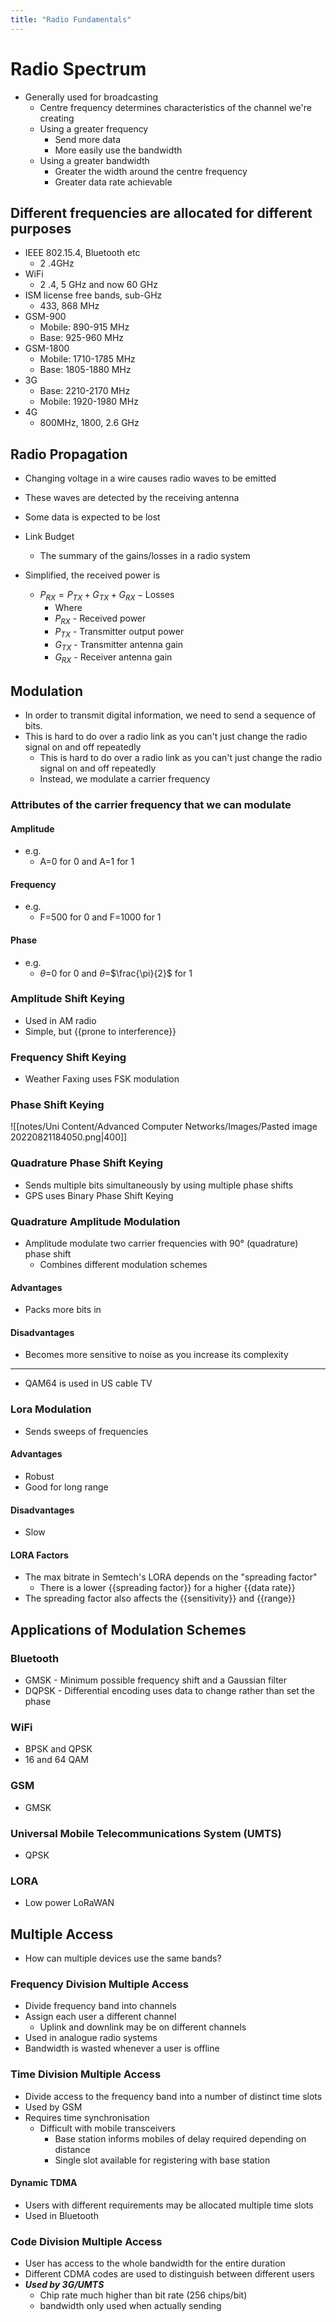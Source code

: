 ```yaml
---
title: "Radio Fundamentals"
---
```

# **Radio Spectrum**
- Generally used for broadcasting 
	- Centre frequency determines characteristics of the channel we're creating
	- Using a greater frequency  
		- Send more data 
		- More easily use the bandwidth
	- Using a greater bandwidth  
		- Greater the width around the centre frequency
		- Greater data rate achievable
## **Different frequencies are allocated for different purposes**  
- IEEE 802.15.4, Bluetooth etc  
	- 2 .4GHz 
- WiFi  
	- 2 .4, 5 GHz and now 60 GHz
- ISM license free bands, sub-GHz  
	- 433, 868 MHz
- GSM-900  
	- Mobile: 890-915 MHz
	- Base: 925-960 MHz
- GSM-1800  
	- Mobile: 1710-1785 MHz
	- Base: 1805-1880 MHz
- 3G  
	- Base: 2210-2170 MHz
	- Mobile: 1920-1980 MHz
- 4G  
	- 800MHz, 1800, 2.6 GHz
## **Radio Propagation** 
- Changing voltage in a wire causes radio waves to be emitted
- These waves are detected by the receiving antenna
- Some data is expected to be lost

- Link Budget  
	- The summary of the gains/losses in a radio system
- Simplified, the received power is   
	- $P_{RX}=P_{TX}+G_{TX}+G_{RX}-\text{Losses}$
		- Where
		- $P_{RX}$ - Received power
		- $P_{TX}$ - Transmitter output power
		- $G_{TX}$ - Transmitter antenna gain
		- $G_{RX}$ - Receiver antenna gain 
## **Modulation**
- In order to transmit digital information, we need to send a sequence of bits. 
- This is hard to do over a radio link as you can't just change the radio signal on and off repeatedly
	- This is hard to do over a radio link as you can't just change the radio signal on and off repeatedly
	- Instead, we modulate a carrier frequency
### Attributes of the carrier frequency that we can modulate  
#### Amplitude
- e.g.
	- A=0 for 0 and A=1 for 1
#### Frequency
- e.g.
	- F=500 for 0 and F=1000 for 1
#### Phase
- e.g.
	- $\theta$=0 for 0 and $\theta$=$\frac{\pi}{2}$ for 1 
### Amplitude Shift Keying
- Used in AM radio
- Simple, but {{prone to interference}} 

### Frequency Shift Keying  
- Weather Faxing uses FSK modulation
 
### Phase Shift Keying 
![[notes/Uni Content/Advanced Computer Networks/Images/Pasted image 20220821184050.png|400]]
### Quadrature Phase Shift Keying
- Sends multiple bits simultaneously by using multiple phase shifts
- GPS uses Binary Phase Shift Keying

### Quadrature Amplitude Modulation
- Amplitude modulate two carrier frequencies with 90° (quadrature) phase shift
	- Combines different modulation schemes
#### Advantages   
- Packs more bits in
#### Disadvantages   
- Becomes more sensitive to noise as you increase its complexity
---

 - QAM64 is used in US cable TV

### Lora Modulation  
- Sends sweeps of frequencies
#### Advantages   
- Robust
- Good for long range
#### Disadvantages   
- Slow 
#### LORA Factors
- The max bitrate in Semtech's LORA depends on the "spreading factor"
	- There is a lower {{spreading factor}} for a higher {{data rate}} 
- The spreading factor also affects the {{sensitivity}} and {{range}} 

## **Applications of Modulation Schemes** 
### Bluetooth  
- GMSK - Minimum possible frequency shift and a Gaussian filter
- DQPSK - Differential encoding uses data to change rather than set the phase
### WiFi  
- BPSK and QPSK
- 16 and 64 QAM 
### GSM  
- GMSK
### Universal Mobile Telecommunications System (UMTS)  
- QPSK
### LORA  
- Low power LoRaWAN

## **Multiple Access**
- How can multiple devices use the same bands?
### Frequency Division Multiple Access 
- Divide frequency band into channels
- Assign each user a different channel
	- Uplink and downlink may be on different channels
- Used in analogue radio systems
- Bandwidth is wasted whenever a user is offline 

### Time Division Multiple Access
- Divide access to the frequency band into a number of distinct time slots 
- Used by GSM
- Requires time synchronisation
	- Difficult with mobile transceivers 
		- Base station informs mobiles of delay required depending on distance
		- Single slot available for registering with base station
####  Dynamic TDMA
- Users with different requirements may be allocated multiple time slots
- Used in Bluetooth

### Code Division Multiple Access
- User has access to the whole bandwidth for the entire duration
- Different CDMA codes are used to distinguish between different users
-  _**Used by 3G/UMTS**_   
	- Chip rate much higher than bit rate (256 chips/bit)
	- bandwidth only used when actually sending

